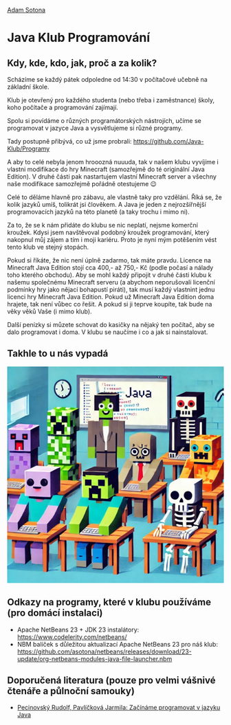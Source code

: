 [Adam Sotona](https://github.com/asotona)

# Java Klub Programování

## Kdy, kde, kdo, jak, proč a za kolik?

Scházíme se každý pátek odpoledne od 14:30 v počítačové učebně na základní škole.

Klub je otevřený pro každého studenta (nebo třeba i zaměstnance) školy, koho počítače a programování zajímají.

Spolu si povídáme o různých programátorských nástrojích, učíme se programovat v jazyce Java a vysvětlujeme si různé programy.

Tady postupně přibývá, co už jsme probrali: https://github.com/Java-Klub/Programy

A aby to celé nebyla jenom hrooozná nuuuda, tak v našem klubu vyvíjíme i vlastni modifikace do hry Minecraft (samozřejmě do té originální Java Edition).
V druhé části pak nastartujem vlastní Minecraft server a všechny naše modifikace samozřejmě pořádně otestujeme :wink:

Celé to děláme hlavně pro zábavu, ale vlastně taky pro vzdělání.
Říká se, že kolik jazyků umíš, tolikrát jsi člověkem. A Java je jeden z nejrozšířnější programovacích jazyků na této planetě (a taky trochu i mimo ni).

Za to, že se k nám přidáte do klubu se nic neplatí, nejsme komerční kroužek.
Kdysi jsem navštěvoval podobný kroužek programování, který nakopnul můj zájem a tím i moji kariéru.
Proto je nyní mým potěšením vést tento klub ve stejný stopách.

Pokud si říkáte, že nic není úplně zadarmo, tak máte pravdu. Licence na Minecraft Java Edition stojí cca 400,- až 750,- Kč (podle počasí a nálady toho kterého obchodu).
Aby se mohl každý připojit v druhé části klubu k našemu společnému Minecraft serveru (a abychom neporušovali licenční podmínky hry jako nějací bohapustí piráti), tak musí každý vlastnint jednu licenci hry Minecraft Java Edition.
Pokud už Minecraft Java Edition doma hrajete, tak není vůbec co řešit. A pokud si ji teprve koupíte, tak bude na věky věků Vaše (i mimo klub).

Další penízky si můzete schovat do kasičky na nějaký ten počítač, aby se dalo programovat i doma. V klubu se naučíme i co a jak si nainstalovat.

## Takhle to u nás vypadá
![Takhle to u nás vypadá](IMG_0714.JPG)

## Odkazy na programy, které v klubu používáme (pro domácí instalaci)
- Apache NetBeans 23 + JDK 23 instalátory: https://www.codelerity.com/netbeans/
- NBM balíček s důležitou aktualizací Apache NetBeans 23 pro náš klub: https://github.com/asotona/netbeans/releases/download/23-update/org-netbeans-modules-java-file-launcher.nbm

## Doporučená literatura (pouze pro velmi vášnivé čtenáře a půlnoční samouky)
- [Pecinovský Rudolf, Pavlíčková Jarmila: Začínáme programovat v jazyku Java](https://www.grada.cz/zaciname-programovat-v-jazyku-java-12200)
